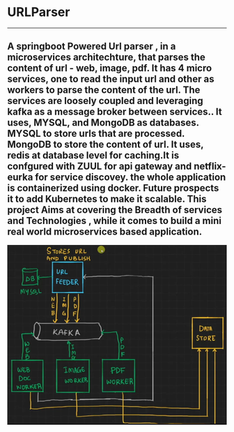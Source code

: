 # URLParser
-----------------------------------------------------------------------------------------------------------------------------------------------------------------
A springboot Powered Url parser , in a microservices architechture, that parses the content of url - web, image, pdf. It has 4 micro services, one to read the input url and other as workers to parse the content of the url. The services are loosely  coupled and leveraging kafka as a message broker between services.. It uses, MYSQL, and MongoDB as databases. MYSQL to store urls that are processed. MongoDB to store the content of url. It uses, redis at database level for caching.It is confgured with ZUUL for api gateway and netflix-eurka for service discovey. the whole application is containerized using docker. Future prospects it to add Kubernetes to make it scalable. This project Aims at covering the Breadth of services and Technologies , while it comes to build a mini real world microservices based application.
-----------------------------------------------------------------------------------------------------------------------------------------------------------------
![Alt Text](images/Architechture.png)